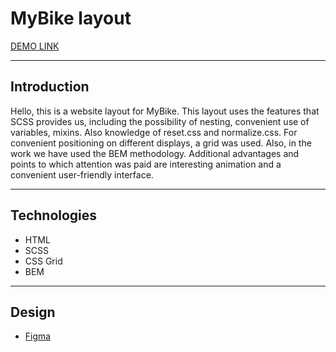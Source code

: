 # MyBike layout
[DEMO LINK](https://anastasia4sik.github.io/BIKE-landing/)
___
## Introduction
Hello, this is a website layout for MyBike. This layout uses the features that SCSS provides us, including the possibility of nesting, convenient use of variables, mixins. Also knowledge of reset.css and normalize.css. For convenient positioning on different displays, a grid was used. Also, in the work we have used the BEM methodology. Additional advantages and points to which attention was paid are interesting animation and a convenient user-friendly interface.
___
## Technologies
* HTML
* SCSS
* CSS Grid
* BEM
___
## Design
* [Figma](https://www.figma.com/file/NZQAIydtHo5QkINyGLHNcq/BIKE-New-Version?node-id=0%3A1&t=qg0cd7qu7eA0JhED-0)


